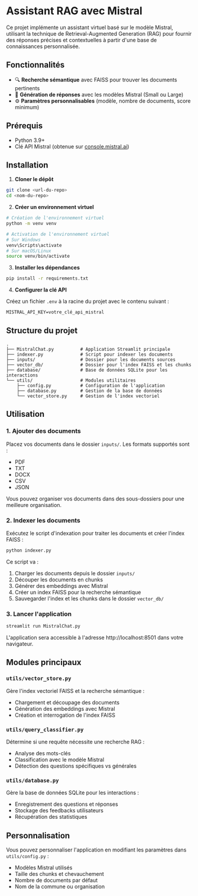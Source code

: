 # Assistant RAG avec Mistral

Ce projet implémente un assistant virtuel basé sur le modèle Mistral, utilisant la technique de Retrieval-Augmented Generation (RAG) pour fournir des réponses précises et contextuelles à partir d'une base de connaissances personnalisée.

## Fonctionnalités

- 🔍 **Recherche sémantique** avec FAISS pour trouver les documents pertinents
- 🤖 **Génération de réponses** avec les modèles Mistral (Small ou Large)
- ⚙️ **Paramètres personnalisables** (modèle, nombre de documents, score minimum)

## Prérequis

- Python 3.9+ 
- Clé API Mistral (obtenue sur [console.mistral.ai](https://console.mistral.ai/))

## Installation

1. **Cloner le dépôt**

```bash
git clone <url-du-repo>
cd <nom-du-repo>
```

2. **Créer un environnement virtuel**

```bash
# Création de l'environnement virtuel
python -m venv venv

# Activation de l'environnement virtuel
# Sur Windows
venv\Scripts\activate
# Sur macOS/Linux
source venv/bin/activate
```

3. **Installer les dépendances**

```bash
pip install -r requirements.txt
```

4. **Configurer la clé API**

Créez un fichier `.env` à la racine du projet avec le contenu suivant :

```
MISTRAL_API_KEY=votre_clé_api_mistral
```

## Structure du projet

```
.
├── MistralChat.py          # Application Streamlit principale
├── indexer.py              # Script pour indexer les documents
├── inputs/                 # Dossier pour les documents sources
├── vector_db/              # Dossier pour l'index FAISS et les chunks
├── database/               # Base de données SQLite pour les interactions
└── utils/                  # Modules utilitaires
    ├── config.py           # Configuration de l'application
    ├── database.py         # Gestion de la base de données
    └── vector_store.py     # Gestion de l'index vectoriel

```

## Utilisation

### 1. Ajouter des documents

Placez vos documents dans le dossier `inputs/`. Les formats supportés sont :
- PDF
- TXT
- DOCX
- CSV
- JSON

Vous pouvez organiser vos documents dans des sous-dossiers pour une meilleure organisation.

### 2. Indexer les documents

Exécutez le script d'indexation pour traiter les documents et créer l'index FAISS :

```bash
python indexer.py
```

Ce script va :
1. Charger les documents depuis le dossier `inputs/`
2. Découper les documents en chunks
3. Générer des embeddings avec Mistral
4. Créer un index FAISS pour la recherche sémantique
5. Sauvegarder l'index et les chunks dans le dossier `vector_db/`

### 3. Lancer l'application

```bash
streamlit run MistralChat.py
```

L'application sera accessible à l'adresse http://localhost:8501 dans votre navigateur.


## Modules principaux

### `utils/vector_store.py`

Gère l'index vectoriel FAISS et la recherche sémantique :
- Chargement et découpage des documents
- Génération des embeddings avec Mistral
- Création et interrogation de l'index FAISS

### `utils/query_classifier.py`

Détermine si une requête nécessite une recherche RAG :
- Analyse des mots-clés
- Classification avec le modèle Mistral
- Détection des questions spécifiques vs générales

### `utils/database.py`

Gère la base de données SQLite pour les interactions :
- Enregistrement des questions et réponses
- Stockage des feedbacks utilisateurs
- Récupération des statistiques

## Personnalisation

Vous pouvez personnaliser l'application en modifiant les paramètres dans `utils/config.py` :
- Modèles Mistral utilisés
- Taille des chunks et chevauchement
- Nombre de documents par défaut
- Nom de la commune ou organisation

